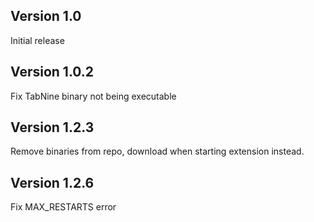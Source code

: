 ## Version 1.0

Initial release

## Version 1.0.2

Fix TabNine binary not being executable

## Version 1.2.3

Remove binaries from repo, download when starting extension instead.

## Version 1.2.6

Fix MAX_RESTARTS error

